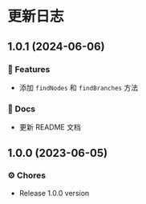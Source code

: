 # 更新日志

## 1.0.1 (2024-06-06)

### 🚀 Features

- 添加 `findNodes` 和 `findBranches` 方法

### 📖 Docs

- 更新 README 文档

## 1.0.0 (2023-06-05)

### ⚙️ Chores

- Release 1.0.0 version
